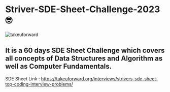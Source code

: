 # Striver-SDE-Sheet-Challenge-2023 🤓

![takeuforward](https://github-production-user-asset-6210df.s3.amazonaws.com/27818146/244331558-47d28e1f-1897-4aaa-906d-700c06fff2ee.jpg)

## It is a 60 days SDE Sheet Challenge which covers all concepts of Data Structures and Algorithm as well as Computer Fundamentals.

SDE Sheet Link : https://takeuforward.org/interviews/strivers-sde-sheet-top-coding-interview-problems/
